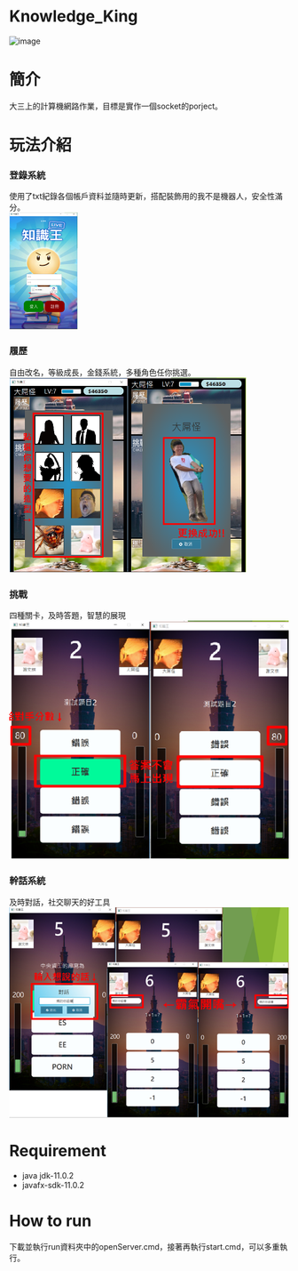# **Knowledge_King**
![image](https://static.newmobilelife.com/wp-content/uploads/2017/06/quiz1.jpg)
# **簡介**  
大三上的計算機網路作業，目標是實作一個socket的porject。
# **玩法介紹**  
### **登錄系統** 
使用了txt紀錄各個帳戶資料並隨時更新，搭配裝飾用的我不是機器人，安全性滿分。  
![image](https://github.com/sox410739/Knowledge_King/blob/main/1.png)
### **履歷**
自由改名，等級成長，金錢系統，多種角色任你挑選。  
![image](https://github.com/sox410739/Knowledge_King/blob/main/2.png)
### **挑戰**
四種關卡，及時答題，智慧的展現  
![image](https://github.com/sox410739/Knowledge_King/blob/main/3.png)
### **幹話系統**
及時對話，社交聊天的好工具  
![image](https://github.com/sox410739/Knowledge_King/blob/main/4.png)
# **Requirement**
* java jdk-11.0.2
* javafx-sdk-11.0.2
# **How to run**
下載並執行run資料夾中的openServer.cmd，接著再執行start.cmd，可以多重執行。
